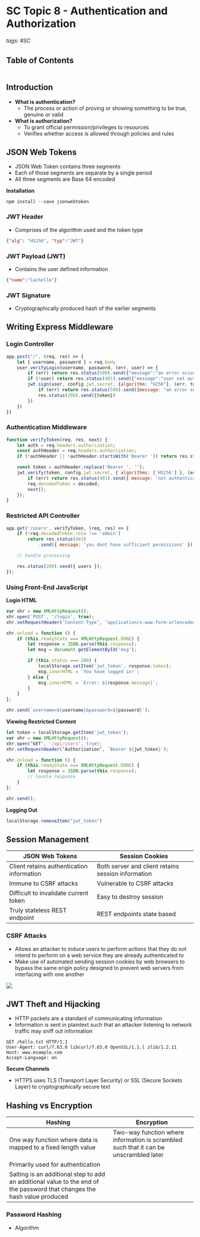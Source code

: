 # SC Topic 8 - Authentication and Authorization

###### tags: #SC 

## Table of Contents
```toc
```

## Introduction
- **What is authentication?**
	- The process or action of proving or showing something to be true, genuine or valid
- **What is authorization?**
	- To grant official permission/privileges to resources
	- Verifies whether access is allowed through policies and rules

## JSON Web Tokens
- JSON Web Token contains three segments
- Each of those segments are separate by a single period
- All three segments are Base 64 encoded

**Installation**
```
npm install --save jsonwebtoken
```

### JWT Header
- Comprises of the algorithm used and the token type
```json
{"alg": "HS256", "typ":"JWT"}
```

### JWT Payload (JWT)
- Contains the user defined information
```json
{"name":"lachelle"}
```

### JWT Signature
- Cryptographically produced hash of the earlier segments

## Writing Express Middleware
### Login Controller
```js
app.post("/", (req, res) => {
	let { username, password } = req.body
	user.verifyLogin(username, password, (err, user) => {
		if (err) return res.status(500).send({"message":"an error occurred"})
		if (!user) return res.status(401).send({"message":"user not authenticated"})
		jwt.sign(user, config.jwt.secret, {algorithm: "H256"}, (err, token) => {
			if (err) return res.status(500).send({message: "an error occurred"})
			res.status(200).send({token})
		})
	})
})
```

### Authentication Middleware
```js
function verifyToken(req, res, next) {
	let auth = req.headers.authorization;
    const authHeader = req.headers.authorization;
    if (!authHeader || !authHeader.startsWith('Bearer ')) return res.status(401).send({ message: 'not authenticated' });

    const token = authHeader.replace('Bearer ', '');
    jwt.verify(token, config.jwt.secret, { algorithms: ['HS256'] }, (err, decoded) => {
	    if (err) return res.status(401).send({ message: 'not authenticated' });
        req.decodedToken = decoded;
        next();
    });
}
```

### Restricted API Controller
```js
app.get('/users', verifyToken, (req, res) => {
    if (!req.decodedToken.role !== 'admin')
        return res.status(403)
            .send({ message: 'you dont have sufficient permissions' });

    // handle processing

    res.status(200).send({ users });
});
```

### Using Front-End JavaScript
**Login HTML**
```js
var xhr = new XMLHttpRequest();
xhr.open('POST', '/login', true);
xhr.setRequestHeader('Content-Type’, ‘application/x-www-form-urlencoded’);

xhr.onload = function () {
    if (this.readyState === XMLHttpRequest.DONE) {
        let response = JSON.parse(this.response);
        let msg = document.getElementById('msg');

        if (this.status === 200) {
            localStorage.setItem('jwt_token', response.token);
            msg.innerHTML = `You have logged in!`;
        } else {
            msg.innerHTML = `Error: ${response.message}`;
        }
    }
};

xhr.send(`username=${username}&password=${password}`);
```

**Viewing Restricted Content**
```js
let token = localStorage.getItem('jwt_token');
var xhr = new XMLHttpRequest();
xhr.open(‘GET', '/api/users', true);
xhr.setRequestHeader(‘Authorization’, `Bearer ${jwt_token}`);

xhr.onload = function () {
    if (this.readyState === XMLHttpRequest.DONE) {
        let response = JSON.parse(this.response);
        // handle response
    }
};

xhr.send();
```

**Logging Out**
```js
localStorage.removeItem("jwt_token")
```

## Session Management
| JSON Web Tokens                           | Session Cookies                                    |
| ----------------------------------------- | -------------------------------------------------- |
| Client retains authentication information | Both server and client retains session information |
| Immune to CSRF attacks                    | Vulnerable to CSRF attacks                         |
| Difficult to invalidate current token     | Easy to destroy session                            |
| Truly stateless REST endpoint             | REST endpoints state based                         |

### CSRF Attacks
- Allows an attacker to induce users to perform actions that they do not intend to perform on a web service they are already authenticated to
- Make use of automated sending session cookies by web browsers to bypass the same origin policy designed to prevent web servers from interfacing with one another

![](https://i.imgur.com/NC0fu7G.png)

## JWT Theft and Hijacking
- HTTP packets are a standard of communicating information
- Information is sent in plaintext such that an attacker listening to network traffic may sniff out information

```
GET /hello.txt HTTP/1.1
User-Agent: curl/7.63.0 libcurl/7.63.0 OpenSSL/1.1.l zlib/1.2.11
Host: www.example.com
Accept-Language: en
```

**Secure Channels**
- HTTPS uses TLS (Transport Layer Security) or SSL (Secure Sockets Layer) to cryptographically secure text

## Hashing vs Encryption
| Hashing                                                                                                                  | Encryption                                                                            |
| ------------------------------------------------------------------------------------------------------------------------ | ------------------------------------------------------------------------------------- |
| One way function where data is mapped to a fixed length value                                                            | Two-way function where information is scrambled such that it can be unscrambled later |
| Primarily used for authentication                                                                                        |                                                                                       |
| Salting is an additional step to add an additional value to the end of the password that changes the hash value produced |                                                                                       |

### Password Hashing
- Algorithm